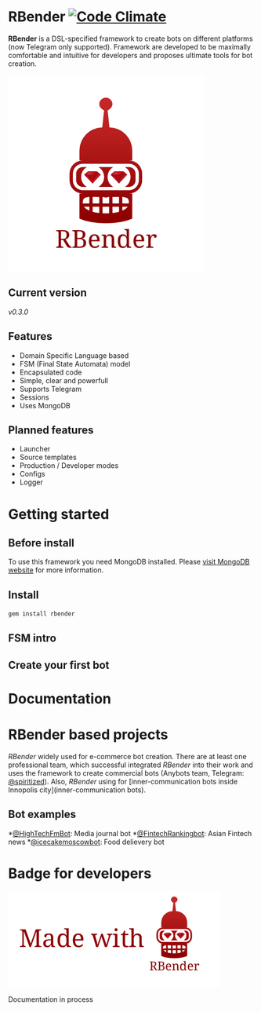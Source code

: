 # RBender [![Code Climate](https://codeclimate.com/github/art2rik/rbender/badges/gpa.svg)](https://codeclimate.com/github/art2rik/rbender)
**RBender** is a DSL-specified framework to create bots on different platforms (now Telegram only supported). Framework are developed to be maximally comfortable and intuitive for developers and proposes ultimate tools for bot creation.

![](https://github.com/art2rik/rbender/blob/master/img/rbender.png "Logo")
## Current version
*v0.3.0*

## Features
* Domain Specific Language based
* FSM (Final State Automata) model
* Encapsulated code
* Simple, clear and powerfull
* Supports Telegram
* Sessions
* Uses MongoDB

## Planned features
* Launcher
* Source templates
* Production / Developer modes
* Configs
* Logger

# Getting started
## Before install
To use this framework you need MongoDB installed. Please [visit MongoDB website](https://docs.mongodb.com/manual/installation/) for more information.

## Install
```bash
gem install rbender
```
## FSM intro

## Create your first bot

# Documentation
# RBender based projects
*RBender* widely used for e-commerce bot creation. There are at least one professional team, which successful integrated *RBender* into their work and uses the framework to create commercial bots (Anybots team, Telegram: [@spiritized](https://telegram.me/spiritized)). Also, *RBender* using for [inner-communication bots inside Innopolis city](inner-communication bots).
## Bot examples
*[@HighTechFmBot](https://telegram.me/HighTechFmBot): Media journal bot
*[@FintechRankingbot](https://telegram.me/FintechRankingbot): Asian Fintech news
*[@icecakemoscowbot](https://telegram.me/icecakemoscowbot): Food delievery bot

# Badge for developers
![](https://github.com/art2rik/rbender/blob/master/img/madewithrbender.png "Stamp")

Documentation in process
